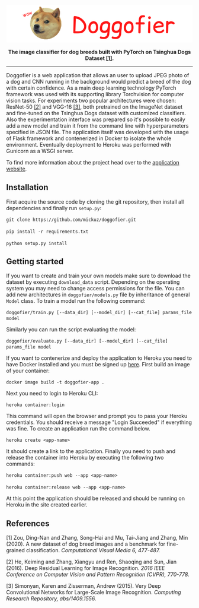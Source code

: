<div align="center">

<img src="imgs/doge-logo.png">

**The image classifier for dog breeds built with PyTorch on Tsinghua Dogs 
Dataset [[1]](#1).**

---

</div>

Doggofier is a web application that allows an user to upload JPEG photo of a dog and CNN running in the background would predict a breed of the dog with certain confidence. As a main deep learning technology PyTorch framework was used with its supporting library Torchvision for computer vision tasks. For experiments two popular architectures were chosen: ResNet-50 [[2]](#2) and VGG-16 [[3]](#3), both pretrained on the ImageNet dataset and fine-tuned on the Tsinghua Dogs dataset with customized classifiers. Also the experimentation interface was prepared so it's possible to easily add a new model and train it from the command line with hyperparameters specified in JSON file. The application itself was developed with the usage of Flask framework and contenerized in Docker to isolate the whole environment. Eventually deployment to Heroku was performed with Gunicorn as a WSGI server.

To find more information about the project head over to the [application website](doggofier.herokuapp.com).

## Installation

First acquire the source code by cloning the git repository, then install all dependencies and finally run `setup.py`:

```
git clone https://github.com/mickuz/doggofier.git

pip install -r requirements.txt

python setup.py install
```

## Getting started

If you want to create and train your own models make sure to download the dataset by executing `download_data` script. Depending on the operating system you may need to change access permissions for the file. You can add new architectures in `doggofier/models.py` file by inheritance of general `Model` class. To train a model run the following command:

```
doggofier/train.py [--data_dir] [--model_dir] [--cat_file] params_file model
```

Similarly you can run the script evaluating the model:

```
doggofier/evaluate.py [--data_dir] [--model_dir] [--cat_file] params_file model
```

If you want to contenerize and deploy the application to Heroku you need to have Docker installed and you must be signed up [here](heroku.com). First build an image of your container:

```
docker image build -t doggofier-app .
```

Next you need to login to Heroku CLI:

```
heroku container:login
```

This command will open the browser and prompt you to pass your Heroku credentials. You should receive a message "Login Succeeded" if everything was fine. To create an application run the command below.

```
heroku create <app-name>
```

It should create a link to the application. Finally you need to push and release the container into Heroku by executing the following two commands:

```
heroku container:push web --app <app-name>

heroku container:release web --app <app-name>
```

At this point the application should be released and should be running on Heroku in the site created earlier.

## References

<a id="1">[1]</a> 
Zou, Ding-Nan and Zhang, Song-Hai and Mu, Tai-Jiang and Zhang, Min (2020). 
A new dataset of dog breed images and a benchmark for fine-grained
classification.
*Computational Visual Media 6, 477-487.*

<a id="2">[2]</a> 
He, Keiming and Zhang, Xiangyu and Ren, Shaoqing and Sun, Jian (2016). 
Deep Residual Learning for Image Recognition.
*2016 IEEE Conference on Computer Vision and Pattern Recognition (CVPR), 770-778.*

<a id="3">[3]</a> 
Simonyan, Karen and Zisserman, Andrew (2015). 
Very Deep Convolutional Networks for Large-Scale Image Recognition.
*Computing Research Repository, abs/1409.1556.*